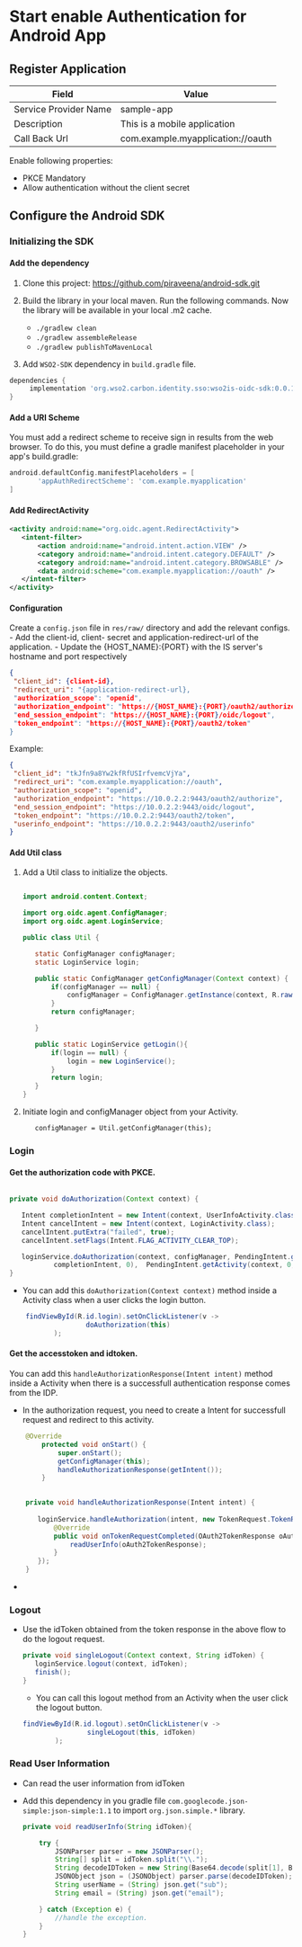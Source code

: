# Start enable Authentication for Android App


## Register Application



| Field                 | Value         | 
| --------------------- | ------------- | 
| Service Provider Name | sample-app  |
| Description           | This is a mobile application  | 
| Call Back Url         | com.example.myapplication://oauth  | 

Enable following properties:
- PKCE Mandatory
- Allow authentication without the client secret


## Configure the Android SDK

### Initializing the  SDK

#### Add the dependency 

1. Clone this project: https://github.com/piraveena/android-sdk.git

2. Build the library in your local maven. Run the following commands. Now the library will be available in your local .m2 cache. 
    - `./gradlew clean`
    - `./gradlew assembleRelease`
    - `./gradlew publishToMavenLocal `

3. Add `WSO2-SDK` dependency in `build.gradle` file.

```gradle
dependencies {
     implementation 'org.wso2.carbon.identity.sso:wso2is-oidc-sdk:0.0.1'
}

```

#### Add a URI Scheme   

You must add a redirect scheme to receive sign in results from the web browser.
 To do this, you must define a gradle manifest placeholder in your app's build.gradle:

```gradle
android.defaultConfig.manifestPlaceholders = [
       'appAuthRedirectScheme': 'com.example.myapplication'
]
```

#### Add RedirectActivity
```xml
<activity android:name="org.oidc.agent.RedirectActivity">
   <intent-filter>
       <action android:name="android.intent.action.VIEW" />
       <category android:name="android.intent.category.DEFAULT" />
       <category android:name="android.intent.category.BROWSABLE" />
       <data android:scheme="com.example.myapplication://oauth" />
   </intent-filter>
</activity>

```

#### Configuration


Create a `config.json` file in `res/raw/` directory and add the relevant configs. 
    - Add the client-id, client- secret and application-redirect-url of the application.
    - Update the {HOST_NAME}:{PORT} with the IS server's hostname and port respectively

```json
{
 "client_id": {client-id},
 "redirect_uri": "{application-redirect-url},
 "authorization_scope": "openid",
 "authorization_endpoint": "https://{HOST_NAME}:{PORT}/oauth2/authorize",
 "end_session_endpoint": "https://{HOST_NAME}:{PORT}/oidc/logout",
 "token_endpoint": "https://{HOST_NAME}:{PORT}/oauth2/token"
}
```

Example:
```json
{
 "client_id": "tkJfn9a8Yw2kfRfUSIrfvemcVjYa",
 "redirect_uri": "com.example.myapplication://oauth",
 "authorization_scope": "openid",
 "authorization_endpoint": "https://10.0.2.2:9443/oauth2/authorize",
 "end_session_endpoint": "https://10.0.2.2:9443/oidc/logout",
 "token_endpoint": "https://10.0.2.2:9443/oauth2/token",
 "userinfo_endpoint": "https://10.0.2.2:9443/oauth2/userinfo"
}
```
#### Add Util class

1. Add a Util class to initialize the objects.

    ```java
    
    import android.content.Context;
    
    import org.oidc.agent.ConfigManager;
    import org.oidc.agent.LoginService;
    
    public class Util {
    
       static ConfigManager configManager;
       static LoginService login;
    
       public static ConfigManager getConfigManager(Context context) {
           if(configManager == null) {
               configManager = ConfigManager.getInstance(context, R.raw.config);
           }
           return configManager;
    
       }
    
       public static LoginService getLogin(){
           if(login == null) {
               login = new LoginService();
           }
           return login;
       }
    }
    ```
2. Initiate login and configManager object from your Activity.

    ```loginservice = Util.getLogin();
       configManager = Util.getConfigManager(this);
    ```



### Login

#### Get the authorization code with PKCE.


```java

private void doAuthorization(Context context) {

   Intent completionIntent = new Intent(context, UserInfoActivity.class);
   Intent cancelIntent = new Intent(context, LoginActivity.class);
   cancelIntent.putExtra("failed", true);
   cancelIntent.setFlags(Intent.FLAG_ACTIVITY_CLEAR_TOP);

   loginService.doAuthorization(context, configManager, PendingIntent.getActivity(context, 0,
           completionIntent, 0),  PendingIntent.getActivity(context, 0, cancelIntent, 0));
}
```
- You can add this `doAuthorization(Context context)` method inside a Activity class when a user clicks the login button. 

```java
    findViewById(R.id.login).setOnClickListener(v ->
                   doAuthorization(this)
           );
```

#### Get the accesstoken and idtoken.

 You can add this `handleAuthorizationResponse(Intent intent)` method inside a Activity when there is a successfull
 authentication response comes from the IDP. 
- In the authorization request, you need to create a Intent for successfull request and redirect to this activity.

```java
    @Override
        protected void onStart() {  
            super.onStart();
            getConfigManager(this);
            handleAuthorizationResponse(getIntent());
        }
``` 
```java
   
    private void handleAuthorizationResponse(Intent intent) {
    
       loginService.handleAuthorization(intent, new TokenRequest.TokenRespCallback() {
           @Override
           public void onTokenRequestCompleted(OAuth2TokenResponse oAuth2TokenResponse) {
               readUserInfo(oAuth2TokenResponse);
           }
       });
    }
```
-
### Logout

- Use the idToken obtained from the token response in the above flow to do the logout request.

    ```java  
    private void singleLogout(Context context, String idToken) {   
       loginService.logout(context, idToken);
       finish();
    }
    ```
  - You can call this logout method from an Activity when the user click the logout button.
  
  ```java
  findViewById(R.id.logout).setOnClickListener(v ->
                  singleLogout(this, idToken)
          ); 
  ```

### Read User Information

- Can read the user information from idToken
- Add this dependency in you gradle file `com.googlecode.json-simple:json-simple:1.1` to import `org.json.simple.*` library.

    ```java
    private void readUserInfo(String idToken){

        try {
            JSONParser parser = new JSONParser();
            String[] split = idToken.split("\\.");
            String decodeIDToken = new String(Base64.decode(split[1], Base64.URL_SAFE),"UTF-8");
            JSONObject json = (JSONObject) parser.parse(decodeIDToken);
            String userName = (String) json.get("sub");
            String email = (String) json.get("email");

        } catch (Exception e) {
            //handle the exception.
        }
    }
    ```